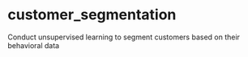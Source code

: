 # customer_segmentation
Conduct unsupervised learning to segment customers based on their behavioral data
